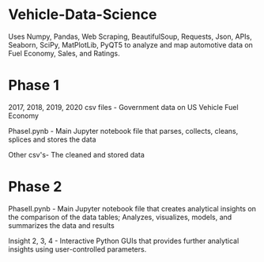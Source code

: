 # Vehicle-Data-Science
Uses Numpy, Pandas, Web Scraping, BeautifulSoup, Requests, Json, APIs, Seaborn, SciPy, MatPlotLib, PyQT5 to analyze and map automotive data on Fuel Economy, Sales, and Ratings.

# **Phase 1**

2017, 2018, 2019, 2020 csv files - Government data on US Vehicle Fuel Economy

PhaseI.pynb - Main Jupyter notebook file that parses, collects, cleans, splices and stores the data

Other csv's- The cleaned and stored data

# **Phase 2**

PhaseII.pynb - Main Jupyter notebook file that creates analytical insights on the comparison of the data tables; Analyzes, visualizes, models, and summarizes the data and results

Insight 2, 3, 4 - Interactive Python GUIs that provides further analytical insights using user-controlled parameters.

